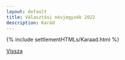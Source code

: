 ```yaml
---
layout: default
title: Választási névjegyzék 2022
description: Karád
---
```


{% include settlementHTMLs/Karaad.html %}

[Vissza](../)